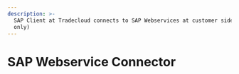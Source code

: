 ```yaml
---
description: >-
  SAP Client at Tradecloud connects to SAP Webservices at customer side (buyer
  only)
---
```


# SAP Webservice Connector

